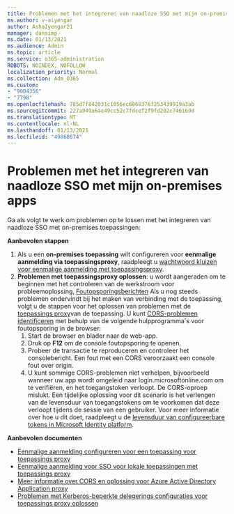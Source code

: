 ```yaml
---
title: Problemen met het integreren van naadloze SSO met mijn on-premises apps
ms.author: v-aiyengar
author: AshaIyengar21
manager: dansimp
ms.date: 01/13/2021
ms.audience: Admin
ms.topic: article
ms.service: o365-administration
ROBOTS: NOINDEX, NOFOLLOW
localization_priority: Normal
ms.collection: Adm_O365
ms.custom:
- "9004356"
- "7798"
ms.openlocfilehash: 785d7f842031c1056ec6868376f253439919a3ab
ms.sourcegitcommit: 227a949a6ae49cc52c7fdcef2f9fd202c746169d
ms.translationtype: MT
ms.contentlocale: nl-NL
ms.lasthandoff: 01/13/2021
ms.locfileid: "49868674"
---
```

# <a name="issues-with-integrating-seamless-sso-with-my-on-premises-apps"></a>Problemen met het integreren van naadloze SSO met mijn on-premises apps

Ga als volgt te werk om problemen op te lossen met het integreren van naadloze SSO met on-premises toepassingen:

**Aanbevolen stappen**

1. Als u een **on-premises toepassing** wilt configureren voor **eenmalige aanmelding via toepassingsproxy**, raadpleegt u [wachtwoord kluizen voor eenmalige aanmelding met toepassingsproxy](https://docs.microsoft.com/azure/active-directory/manage-apps/application-proxy-configure-single-sign-on-password-vaulting).
1. **Problemen met toepassingsproxy oplossen**: u wordt aangeraden om te beginnen met het controleren van de werkstroom voor probleemoplossing, [Foutopsporingsberichten](https://docs.microsoft.com/azure/active-directory/manage-apps/application-proxy-debug-connectors) Als u nog steeds problemen ondervindt bij het maken van verbinding met de toepassing, volgt u de stappen voor het oplossen van problemen met de [toepassings proxy](https://docs.microsoft.com/azure/active-directory/manage-apps/application-proxy-debug-apps)van de toepassing. U kunt [CORS-problemen identificeren](https://docs.microsoft.com/azure/active-directory/manage-apps/application-proxy-understand-cors-issues#understand-and-identify-cors-issues) met behulp van de volgende hulpprogramma's voor foutopsporing in de browser:
    1. Start de browser en blader naar de web-app.
    1. Druk op **F12** om de console foutopsporing te openen.
    1. Probeer de transactie te reproduceren en controleer het consolebericht. Een fout met een CORS veroorzaakt een console fout over origin.
    1. U kunt sommige CORS-problemen niet verhelpen, bijvoorbeeld wanneer uw app wordt omgeleid naar login.microsoftonline.com om te verifiëren, en het toegangstoken verloopt. De CORS-oproep mislukt. Een tijdelijke oplossing voor dit scenario is het verlengen van de levensduur van toegangstokens om te voorkomen dat deze verloopt tijdens de sessie van een gebruiker. Voor meer informatie over hoe u dit doet, raadpleegt u de [levensduur van configureerbare tokens in Microsoft Identity platform](https://docs.microsoft.com/azure/active-directory/develop/active-directory-configurable-token-lifetimes).

**Aanbevolen documenten**

- [Eenmalige aanmelding configureren voor een toepassing voor toepassings proxy](https://docs.microsoft.com/azure/active-directory/manage-apps/application-proxy-config-sso-how-to)
- [Eenmalige aanmelding voor SSO voor lokale toepassingen met toepassings proxy](https://docs.microsoft.com/azure/active-directory/manage-apps/application-proxy-configure-single-sign-on-on-premises-apps)
- [Meer informatie over CORS en oplossing voor Azure Active Directory Application proxy](https://docs.microsoft.com/azure/active-directory/manage-apps/application-proxy-understand-cors-issues#solutions-for-application-proxy-cors-issues)
- [Problemen met Kerberos-beperkte delegerings configuraties voor toepassings proxy oplossen](https://docs.microsoft.com/azure/active-directory/manage-apps/application-proxy-back-end-kerberos-constrained-delegation-how-to)